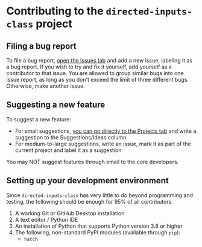 # Contributing to the `directed-inputs-class` project

## Filing a bug report

To file a bug report, [open the Issues tab][Issues] and add a new issue,
labeling it as a bug report. If you wish to try and fix it yourself, add
yourself as a contributor to that issue. You are allowed to group similar
bugs into one issue report, as long as you don't exceed the limit of three
different bugs. Otherwise, make another issue.

## Suggesting a new feature

To suggest a new feature:

- For small suggestions, [you can go directly to the Projects tab][Projects]
  and write a suggestion to the Suggestions/Ideas column
- For medium-to-large suggestions, write an issue, mark it as part of the
  current project and label it as a suggestion

You may NOT suggest features through email to the core developers.

## Setting up your development environment

Since `directed-inputs-class` has very little to do beyond programming and testing,
the following should be enough for 95% of all contributors:

1. A working Git or GitHub Desktop installation
2. A text editor / Python IDE
3. An installation of Python that supports Python version 3.8 or higher
4. The following, non-standard PyPI modules (available through `pip`):
    - `hatch`

[Issues]: https://github.com/Diapolo10/project-name/issues
[Projects]: https://github.com/Diapolo10/project-name/projects
